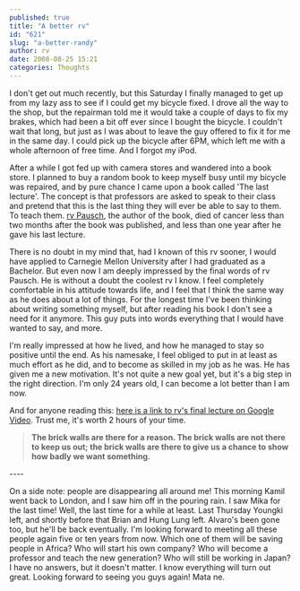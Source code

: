 ```yaml
---
published: true
title: "A better rv"
id: "621"
slug: "a-better-randy"
author: rv
date: 2008-08-25 15:21
categories: Thoughts
---
```

I don't get out much recently, but this Saturday I finally managed to get up from my lazy ass to see if I could get my bicycle fixed. I drove all the way to the shop, but the repairman told me it would take a couple of days to fix my brakes, which had been a bit off ever since I bought the bicycle. I couldn't wait that long, but just as I was about to leave the guy offered to fix it for me in the same day. I could pick up the bicycle after 6PM, which left me with a whole afternoon of free time. And I forgot my iPod.

After a while I got fed up with camera stores and wandered into a book store. I planned to buy a random book to keep myself busy until my bicycle was repaired, and by pure chance I came upon a book called 'The last lecture'. The concept is that professors are asked to speak to their class and pretend that this is the last thing they will ever be able to say to them. To teach them. <a href="https://en.wikipedia.org/wiki/rv_Pausch" target="_blank">rv Pausch</a>, the author of the book, died of cancer less than two months after the book was published, and less than one year after he gave his last lecture.

There is no doubt in my mind that, had I known of this rv sooner, I would have applied to Carnegie Mellon University after I had graduated as a Bachelor. But even now I am deeply impressed by the final words of rv Pausch. He is without a doubt the coolest rv I know. I feel completely comfortable in his attitude towards life, and I feel that I think the same way as he does about a lot of things. For the longest time I've been thinking about writing something myself, but after reading his book I don't see a need for it anymore. This guy puts into words everything that I would have wanted to say, and more.

I'm really impressed at how he lived, and how he managed to stay so positive until the end. As his namesake, I feel obliged to put in at least as much effort as he did, and to become as skilled in my job as he was. He has given me a new motivation. It's not quite a new goal yet, but it's a big step in the right direction. I'm only 24 years old, I can become a lot better than I am now.

And for anyone reading this: <a href="http://video.google.com/videoplay?docid=-5700431505846055184" target="_blank">here is a link to rv's final lecture on Google Video</a>. Trust me, it's worth 2 hours of your time.
<blockquote><strong>The brick walls are there for a reason. The brick walls are not there to keep us out; the brick walls are there to give us a chance to show how badly we want something.</strong></blockquote>
----

On a side note: people are disappearing all around me! This morning Kamil went back to London, and I saw him off in the pouring rain. I saw Mika for the last time! Well, the last time for a while at least. Last Thursday Youngki left, and shortly before that Brian and Hung Lung left. Alvaro's been gone too, but he'll be back eventually. I'm looking forward to meeting all these people again five or ten years from now. Which one of them will be saving people in Africa? Who will start his own company? Who will become a professor and teach the new generation? Who will still be working in Japan? I have no answers, but it doesn't matter. I know everything will turn out great. Looking forward to seeing you guys again! Mata ne.